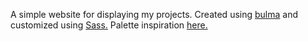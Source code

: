 A simple website for displaying my projects. Created using [bulma](https://github.com/jgthms/bulma) and customized using [Sass.](https://github.com/sass) Palette inspiration [here.](https://www.awwwards.com/sites/we-are-bert)